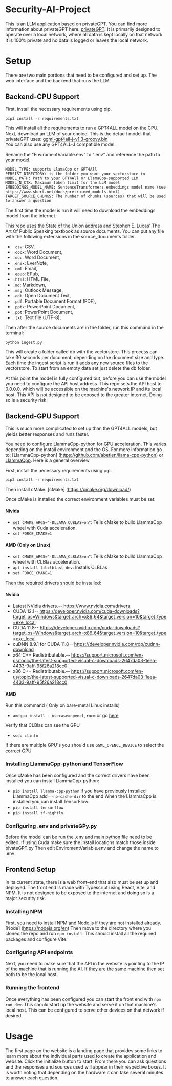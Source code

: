 # Security-AI-Project
 
This is an LLM application based on privateGPT. You can find more information about privateGPT here: [ privateGPT](https://github.com/imartinez/privateGPT). It is primarily designed to operate over a local network, where all data is kept locally on that network. It is 100% private and no data is logged or leaves the local network.

# Setup
There are two main portions that need to be configured and set up. The web interface and the backend that runs the LLM.

## Backend-CPU Support
First, install the necessary requirements using pip.
```shell
pip3 install -r requirements.txt
```
This will install all the requirements to run a GPT4ALL model on the CPU. 
Next, download an LLM of your choice. This is the default model that privateGPT uses: [ggml-gpt4all-j-v1.3-groovy.bin](https://gpt4all.io/models/ggml-gpt4all-j-v1.3-groovy.bin)  
You can also use any GPT4ALL-J compatible model.

Rename the "EnviromentVariable.env" to ".env" and reference the path to your model.
```
MODEL_TYPE: supports LlamaCpp or GPT4All
PERSIST_DIRECTORY: is the folder you want your vectorstore in
MODEL_PATH: Path to your GPT4All or LlamaCpp-supported LLM
MODEL_N_CTX: Maximum token limit for the LLM model
EMBEDDINGS_MODEL_NAME: SentenceTransformers embeddings model name (see https://www.sbert.net/docs/pretrained_models.html)
TARGET_SOURCE_CHUNKS: The number of chunks (sources) that will be used to answer a question
```
The first time the model is run it will need to download the embeddings model from the internet.

This repo uses the State of the Union address and Stephen E. Lucas' The Art Of Public Speaking textbook as source documents. You can put any file with the following extensions in the source_documents folder.
- `.csv`: CSV,
- `.docx`: Word Document,
- `.doc`: Word Document,
- `.enex`: EverNote,
- `.eml`: Email,
- `.epub`: EPub,
- `.html`: HTML File,
- `.md`: Markdown,
- `.msg`: Outlook Message,
- `.odt`: Open Document Text,
- `.pdf`: Portable Document Format (PDF),
- `.pptx`: PowerPoint Document,
- `.ppt`: PowerPoint Document,
- `.txt`: Text file (UTF-8),

Then after the source documents are in the folder, run this command in the terminal:
```shell
python ingest.py
```
This will create a folder called db with the vectorstore. This process can take 30 seconds per document, depending on the document size and type. Each time the ingest script is run it adds any new source files to the vectorstore. To start from an empty data set just delete the db folder.

At this point the model is fully configured but, before you can use the model you need to configure the API host address. This repo sets the API host to 0.0.0.0, which will be accessible on the machine's network IP and its local host. This API is not designed to be exposed to the greater internet. Doing so is a security risk.

## Backend-GPU Support
This is much more complicated to set up than the GPT4ALL models, but yields better responses and runs faster.

You need to configure LlammaCpp-python for GPU acceleration.
This varies depending on the install environment and the OS. For more information go to: [LlammaCpp-python] (https://github.com/abetlen/llama-cpp-python) or [LlammaCpp](https://github.com/ggerganov/llama.cpp).
Here is a general overview 

First, install the necessary requirements using pip.
```shell
pip3 install -r requirements.txt
```
Then install cMake: [cMake] (https://cmake.org/download/)

Once cMake is installed the correct environment variables must be set:
#### Nivida
- ``set CMAKE_ARGS="-DLLAMA_CUBLAS=on"``: Tells cMake to build LlammaCpp wheel with Cuda acceleration.
- ``set FORCE_CMAKE=1``
#### AMD (Only on Linux)
- ``set CMAKE_ARGS="-DLLAMA_CLBLAS=on"``: Tells cMake to build LlammaCpp wheel with CLBlas acceleration.
- ``apt install libclblast-dev``: Installs CLBLas
- ``set FORCE_CMAKE=1``
  
Then the required drivers should be installed:
#### Nvidia
- Latest NVidia drivers.-- https://www.nvidia.com/drivers
- CUDA 12.1-- https://developer.nvidia.com/cuda-downloads?target_os=Windows&target_arch=x86_64&target_version=10&target_type=exe_local
- CUDA 11.8-- https://developer.nvidia.com/cuda-downloads?target_os=Windows&target_arch=x86_64&target_version=10&target_type=exe_local
- cuDNN 8.9.1 for CUDA 11.8-- https://developer.nvidia.com/rdp/cudnn-download
- x64 C++ Redistributable.-- https://support.microsoft.com/en-us/topic/the-latest-supported-visual-c-downloads-2647da03-1eea-4433-9aff-95f26a218cc0
- x86 C++ Redistributable.-- https://support.microsoft.com/en-us/topic/the-latest-supported-visual-c-downloads-2647da03-1eea-4433-9aff-95f26a218cc0

#### AMD
Run this command ( Only on bare-metal Linux installs)
- `amdgpu-install --usecase=opencl,rocm` or go [here](http://repo.radeon.com/amdgpu-install/5.5/)

Verify that CLBlas can see the GPU
- `sudo clinfo`
  
If there are multiple GPU's you should use `GGML_OPENCL_DEVICE` to select the correct GPU

### Installing LlammaCpp-python and TensorFlow
Once cMake has been configured and the correct drivers have been installed you can install LlammaCpp-python:
- `pip install llamma-cpp-python` if you have previously installed LlammaCpp add `--no-cache-dir` to the end
When the LlammaCpp is installed you can install TensorFlow:
- `pip install tensorflow`
- `pip install tf-nightly`

### Configuring .env and privateGPy.py
Before the model can be run the .env and main python file need to be edited.
If using Cuda make sure the install locations match those inside pivateGPT.py
Then edit EnviromentVariable.env and change the name to .env

## Frontend Setup

In its current state, there is a web front-end that also must be set up and deployed.
The front end is made with Typescript using React, Vite, and NPM. It is not designed to be exposed to the internet and doing so is a major security risk. 
### Installing NPM
First, you need to install NPM and Node.js if they are not installed already. [Node] (https://nodejs.org/en)
Then move to the directory where you cloned the repo and run ```npm install```.
This should install all the required packages and configure Vite.

### Configuring API endpoints
Next, you need to make sure that the API in the website is pointing to the IP of the machine that is running the AI. If they are the same machine then set both to be the local host.

### Running the frontend

Once everything has been configured you can start the front end with ```npm run dev```. This should start up the website and serve it on that machine's local host. This can be configured to serve other devices on that network if desired. 

# Usage
The first page on the website is a landing page that provides some links to learn more about the individual parts used to create the application and website. Click the initialize button to start. From there you can ask questions and the responses and sources used will appear in their respective boxes. It is worth noting that depending on the hardware it can take several minutes to answer each question. 
